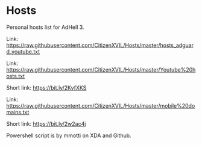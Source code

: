 # Hosts
Personal hosts list for AdHell 3.

Link: https://raw.githubusercontent.com/CitizenXVIL/Hosts/master/hosts_adguard_youtube.txt

Link: https://raw.githubusercontent.com/CitizenXVIL/Hosts/master/Youtube%20hosts.txt

Short link: https://bit.ly/2KvfXKS

Link: https://raw.githubusercontent.com/CitizenXVIL/Hosts/master/mobile%20domains.txt

Short link: https://bit.ly/2w2ac4j

Powershell script is by mmotti on XDA and Github.
